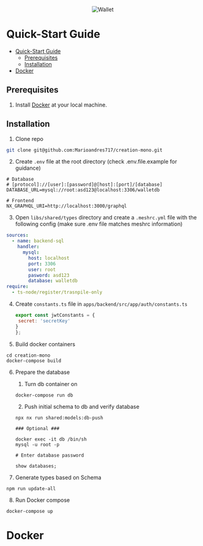 <p align="center">
  <img alt="Wallet" src="https://images.unsplash.com/photo-1613127935401-fac57fd9b349?ixlib=rb-1.2.1&ixid=MnwxMjA3fDB8MHxwaG90by1wYWdlfHx8fGVufDB8fHx8&auto=format&fit=crop&w=1374&q=80">
</p>

# Quick-Start Guide

- [Quick-Start Guide](#quick-start-guide)
  - [Prerequisites](#prerequisites)
  - [Installation](#installation)
- [Docker](#docker)

## Prerequisites

1. Install [Docker](https://www.docker.com/get-started) at your local machine.

## Installation

1. Clone repo

```bash
git clone git@github.com:Marioandres717/creation-mono.git
```

2. Create `.env` file at the root directory (check .env.file.example for guidance)

```text
# Database
# [protocol]://[user]:[password]@[host]:[port]/[database]
DATABASE_URL=mysql://root:asd123@localhost:3306/walletdb

# Frontend
NX_GRAPHQL_URI=http://localhost:3000/graphql

```

3. Open `libs/shared/types` directory and create a `.meshrc.yml` file with the following config (make sure .env file matches meshrc information)

```yml
sources:
  - name: backend-sql
    handler:
      mysql:
        host: localhost
        port: 3306
        user: root
        pasword: asd123
        database: walletdb
require:
  - ts-node/register/trasnpile-only
```

4. Create `constants.ts` file in `apps/backend/src/app/auth/constants.ts`

   ```javascript
   export const jwtConstants = {
    secret: 'secretKey'
   }
   };
   ```

5. Build docker containers

```
cd creation-mono
docker-compose build
```

6. Prepare the database

   1. Turn db container on

   ```
   docker-compose run db
   ```

   2. Push initial schema to db and verify database

   ```
   npx nx run shared:models:db-push

   ### Optional ###

   docker exec -it db /bin/sh
   mysql -u root -p

   # Enter database password

   show databases;
   ```

7. Generate types based on Schema

```
npm run update-all
```

8. Run Docker compose

```
docker-compose up
```

# Docker
